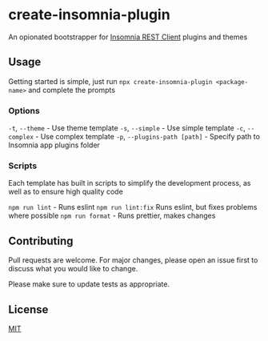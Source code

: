 # create-insomnia-plugin
An opionated bootstrapper for [Insomnia REST Client](https://insomnia.rest) plugins and themes

## Usage 
Getting started is simple, just run `npx create-insomnia-plugin <package-name>` and complete the prompts

### Options
`-t`, `--theme` - Use theme template
`-s`, `--simple` - Use simple template
`-c`, `--complex` - Use complex template
`-p`, `--plugins-path [path]` - Specify path to Insomnia app plugins folder

### Scripts
Each template has built in scripts to simplify the development process, as well as to ensure high quality code

`npm run lint` - Runs eslint
`npm run lint:fix` Runs eslint, but fixes problems where possible
`npm run format` - Runs prettier, makes changes 

## Contributing
Pull requests are welcome. For major changes, please open an issue first to discuss what you would like to change.

Please make sure to update tests as appropriate.

## License
[MIT](https://choosealicense.com/licenses/mit/)
